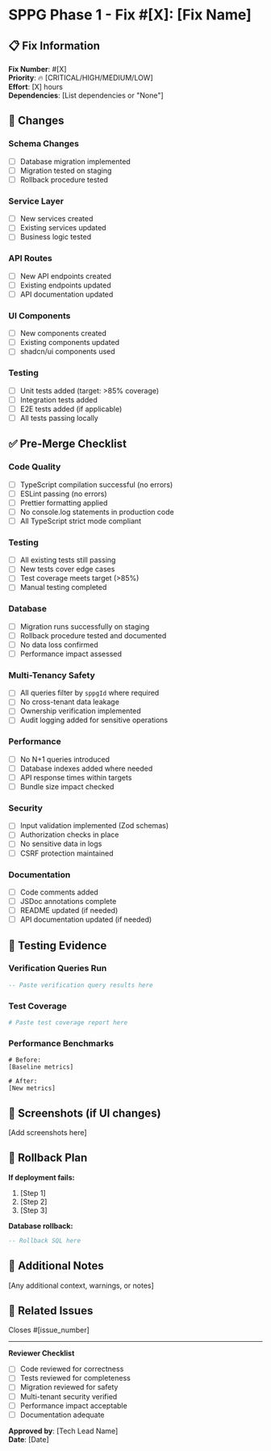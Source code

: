 # SPPG Phase 1 - Fix #[X]: [Fix Name]

## 📋 Fix Information

**Fix Number**: #[X]  
**Priority**: 🔥 [CRITICAL/HIGH/MEDIUM/LOW]  
**Effort**: [X] hours  
**Dependencies**: [List dependencies or "None"]

## 🎯 Changes

### Schema Changes
- [ ] Database migration implemented
- [ ] Migration tested on staging
- [ ] Rollback procedure tested

### Service Layer
- [ ] New services created
- [ ] Existing services updated
- [ ] Business logic tested

### API Routes
- [ ] New API endpoints created
- [ ] Existing endpoints updated
- [ ] API documentation updated

### UI Components
- [ ] New components created
- [ ] Existing components updated
- [ ] shadcn/ui components used

### Testing
- [ ] Unit tests added (target: >85% coverage)
- [ ] Integration tests added
- [ ] E2E tests added (if applicable)
- [ ] All tests passing locally

## ✅ Pre-Merge Checklist

### Code Quality
- [ ] TypeScript compilation successful (no errors)
- [ ] ESLint passing (no errors)
- [ ] Prettier formatting applied
- [ ] No console.log statements in production code
- [ ] All TypeScript strict mode compliant

### Testing
- [ ] All existing tests still passing
- [ ] New tests cover edge cases
- [ ] Test coverage meets target (>85%)
- [ ] Manual testing completed

### Database
- [ ] Migration runs successfully on staging
- [ ] Rollback procedure tested and documented
- [ ] No data loss confirmed
- [ ] Performance impact assessed

### Multi-Tenancy Safety
- [ ] All queries filter by `sppgId` where required
- [ ] No cross-tenant data leakage
- [ ] Ownership verification implemented
- [ ] Audit logging added for sensitive operations

### Performance
- [ ] No N+1 queries introduced
- [ ] Database indexes added where needed
- [ ] API response times within targets
- [ ] Bundle size impact checked

### Security
- [ ] Input validation implemented (Zod schemas)
- [ ] Authorization checks in place
- [ ] No sensitive data in logs
- [ ] CSRF protection maintained

### Documentation
- [ ] Code comments added
- [ ] JSDoc annotations complete
- [ ] README updated (if needed)
- [ ] API documentation updated (if needed)

## 🧪 Testing Evidence

### Verification Queries Run
```sql
-- Paste verification query results here
```

### Test Coverage
```bash
# Paste test coverage report here
```

### Performance Benchmarks
```
# Before:
[Baseline metrics]

# After:
[New metrics]
```

## 📸 Screenshots (if UI changes)

[Add screenshots here]

## 🔄 Rollback Plan

**If deployment fails:**
1. [Step 1]
2. [Step 2]
3. [Step 3]

**Database rollback:**
```sql
-- Rollback SQL here
```

## 📝 Additional Notes

[Any additional context, warnings, or notes]

## 🔗 Related Issues

Closes #[issue_number]

---

**Reviewer Checklist**
- [ ] Code reviewed for correctness
- [ ] Tests reviewed for completeness
- [ ] Migration reviewed for safety
- [ ] Multi-tenant security verified
- [ ] Performance impact acceptable
- [ ] Documentation adequate

**Approved by**: [Tech Lead Name]  
**Date**: [Date]
